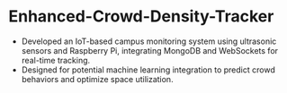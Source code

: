 # Enhanced-Crowd-Density-Tracker

* Developed an IoT-based campus monitoring system using ultrasonic sensors and Raspberry Pi, integrating MongoDB and WebSockets
for real-time tracking.
* Designed for potential machine learning integration to predict crowd behaviors and optimize space utilization.
